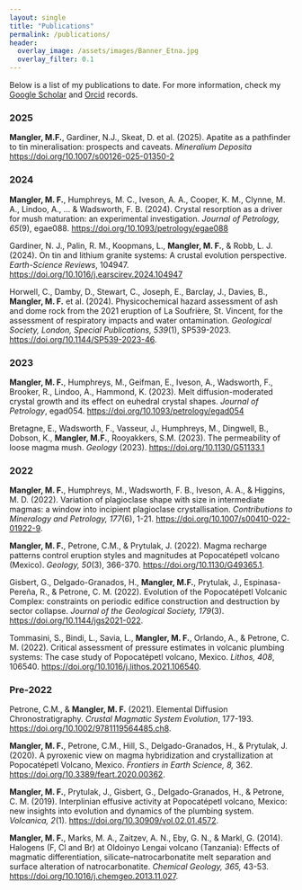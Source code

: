 ```yaml
---
layout: single
title: "Publications"
permalink: /publications/
header:
  overlay_image: /assets/images/Banner_Etna.jpg
  overlay_filter: 0.1
---
```


Below is a list of my publications to date. For more information, check my [Google Scholar](https://scholar.google.com/citations?hl=en&user=3_3CYkMAAAAJ) and [Orcid](https://orcid.org/0000-0001-8205-9038) records.

### 2025
**Mangler, M.F.**, Gardiner, N.J., Skeat, D. et al. (2025). Apatite as a pathfinder to tin mineralisation: prospects and caveats. _Mineralium Deposita_ https://doi.org/10.1007/s00126-025-01350-2

### 2024
**Mangler, M. F.**, Humphreys, M. C., Iveson, A. A., Cooper, K. M., Clynne, M. A., Lindoo, A., ... & Wadsworth, F. B. (2024). Crystal resorption as a driver for mush maturation: an experimental investigation. _Journal of Petrology, 65_(9), egae088. https://doi.org/10.1093/petrology/egae088 

Gardiner, N. J., Palin, R. M., Koopmans, L., **Mangler, M. F.**, & Robb, L. J. (2024). On tin and lithium granite systems: A crustal evolution perspective. _Earth-Science Reviews_, 104947. https://doi.org/10.1016/j.earscirev.2024.104947 

Horwell, C., Damby, D., Stewart, C., Joseph, E., Barclay, J., Davies, B., **Mangler, M. F.** et al. (2024). Physicochemical hazard assessment of ash and dome rock from the 2021 eruption of La Soufrière, St. Vincent, for the assessment of respiratory impacts and water ontamination. _Geological Society, London, Special Publications, 539_(1), SP539-2023. https://doi.org/10.1144/SP539-2023-46. 

### 2023
**Mangler, M. F.**, Humphreys, M., Geifman, E., Iveson, A., Wadsworth, F., Brooker, R., Lindoo, A., Hammond, K. (2023). Melt diffusion-moderated crystal growth and its effect on euhedral crystal shapes. _Journal of Petrology_, egad054. https://doi.org/10.1093/petrology/egad054 

Bretagne, E., Wadsworth, F., Vasseur, J., Humphreys, M., Dingwell, B., Dobson, K., **Mangler, M.F.**, Rooyakkers, S.M. (2023). The permeability of loose magma mush. _Geology_ (2023). https://doi.org/10.1130/G51133.1 

### 2022
**Mangler, M. F.**, Humphreys, M., Wadsworth, F. B., Iveson, A. A., & Higgins, M. D. (2022). Variation of plagioclase shape with size in intermediate magmas: a window into incipient plagioclase crystallisation. _Contributions to Mineralogy and Petrology, 177_(6), 1-21. https://doi.org/10.1007/s00410-022-01922-9.  

**Mangler, M. F.**, Petrone, C.M., & Prytulak, J. (2022). Magma recharge patterns control eruption styles and magnitudes at Popocatépetl volcano (Mexico). _Geology, 50_(3), 366-370. https://doi.org/10.1130/G49365.1. 

Gisbert, G., Delgado-Granados, H., **Mangler, M.F.**, Prytulak, J., Espinasa-Pereña, R., & Petrone, C. M. (2022). Evolution of the Popocatépetl Volcanic Complex: constraints on periodic edifice construction and destruction by sector collapse. _Journal of the Geological Society, 179_(3). https://doi.org/10.1144/jgs2021-022.

Tommasini, S., Bindi, L., Savia, L., **Mangler, M. F.**, Orlando, A., & Petrone, C. M. (2022). Critical assessment of pressure estimates in volcanic plumbing systems: The case study of Popocatépetl volcano, Mexico. _Lithos, 408_, 106540. https://doi.org/10.1016/j.lithos.2021.106540. 

### Pre-2022
Petrone, C.M., & **Mangler, M. F.** (2021). Elemental Diffusion Chronostratigraphy. _Crustal Magmatic System Evolution_, 177-193. https://doi.org/10.1002/9781119564485.ch8. 

**Mangler, M. F.**, Petrone, C.M., Hill, S., Delgado-Granados, H., & Prytulak, J. (2020). A pyroxenic view on magma hybridization and crystallization at Popocatépetl Volcano, Mexico. _Frontiers in Earth Science, 8,_ 362. https://doi.org/10.3389/feart.2020.00362. 

**Mangler, M. F.**, Prytulak, J., Gisbert, G., Delgado-Granados, H., & Petrone, C. M. (2019). Interplinian effusive activity at Popocatépetl volcano, Mexico: new insights into evolution and dynamics of the plumbing system. _Volcanica, 2_(1). https://doi.org/10.30909/vol.02.01.4572. 

**Mangler, M. F.**, Marks, M. A., Zaitzev, A. N., Eby, G. N., & Markl, G. (2014). Halogens (F, Cl and Br) at Oldoinyo Lengai volcano (Tanzania): Effects of magmatic differentiation, silicate–natrocarbonatite melt separation and surface alteration of natrocarbonatite. _Chemical Geology, 365,_ 43-53. https://doi.org/10.1016/j.chemgeo.2013.11.027. 





